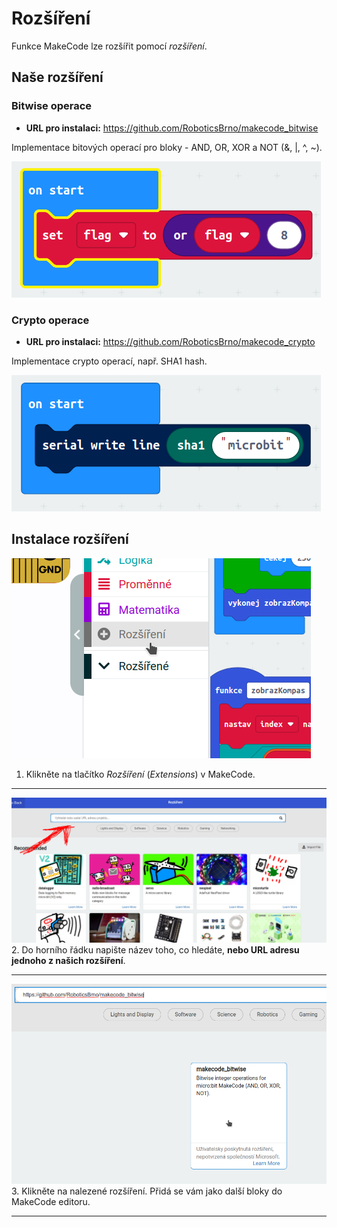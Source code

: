 # Rozšíření

Funkce MakeCode lze rozšířit pomocí _rozšíření_.

## Naše rozšíření

### Bitwise operace
* **URL pro instalaci:** https://github.com/RoboticsBrno/makecode_bitwise

Implementace bitových operací pro bloky - AND, OR, XOR a NOT (&, |, ^, ~).

![Bitwise](assets/bitwise.png)

### Crypto operace
* **URL pro instalaci:** https://github.com/RoboticsBrno/makecode_crypto

Implementace crypto operací, např. SHA1 hash.

![Bitwise](assets/crypto.png)


## Instalace rozšíření

![Rozšíření](assets/ext01.png)<br>
1. Klikněte na tlačítko _Rozšíření_ (_Extensions_) v MakeCode.
<hr>

![Rozšíření search](assets/ext02.png)<br>
2. Do horního řádku napište název toho, co hledáte, **nebo URL adresu jednoho z našich rozšíření**.
<hr>


![Rozšíření instalace](assets/ext03.png)<br>
3. Klikněte na nalezené rozšíření. Přidá se vám jako další bloky do MakeCode editoru.
<hr>
